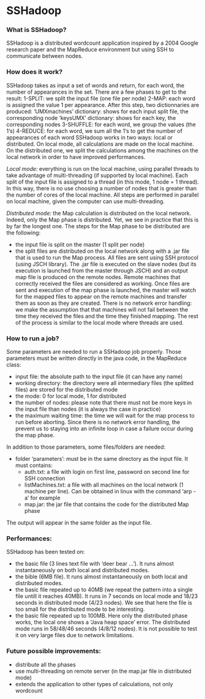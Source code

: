 SSHadoop
========

### What is SSHadoop? 
SSHadoop is a distributed wordcount application inspired by a 2004 Google research paper and 
the MapReduce environment but using SSH to communicate between nodes. 


### How does it work? 
SSHadoop takes as input a set of words and return, for each word, the number of appearances 
in the set. 
There are a few phases to get to the result: 
1-SPLIT: we split the input file (one file per node) 
2-MAP: each word is assigned the value 1 per appearance. After this step, two dictionnaries are 
produced: 
‘UMXmachines’ dictionary: shows for each input split file, the corresponding node 
‘keysUMX’ dictionary: shows for each key, the corresponding nodes 
3-SHUFFLE: for each word, we group the values (the 1‘s) 
4-REDUCE: for each word, we sum all the 1‘s to get the number of appearances of each word 
SSHadoop works in two ways: local or distributed. On local mode, all calculations are made on 
the local machine. On the distributed one, we split the calculations among the machines on the 
local network in order to have improved performances. 

_Local mode:_ everything is run on the local machine, using parallel threads to take advantage of 
multi-threading (if supported by local machine). Each split of the input file is assigned to a 
thread (in this mode, 1 node = 1 thread). In this way, there is no use choosing a number of nodes 
that is greater than the number of cores of the local machine. 
All steps are performed in parallel on local machine, given the computer can use multi-threading. 

_Distributed mode:_ the Map calculation is distributed on the local network. Indeed, only the Map 
phase is distributed. Yet, we see in practice that this is by far the longest one. The steps for the 
Map phase to be distributed are the following:
- the input file is split on the master (1 split per node) 
- the split files are distributed on the local network along with a .jar file that is used to run the 
Map process. All files are sent using SSH protocol (using JSCH library). The .jar file is executed 
on the slave nodes (but its execution is launched from the master through JSCH) and an output map file is produced on the remote nodes. 
Remote machines that correctly received the files are considered as working. Once files are sent and execution of the map phase is launched, the master will watch for the mapped files to appear on the remote machines and transfer them as soon as they are created. There is no network error handling: we make the assumption that that machines will not fail between the time they received the files and the time they finished mapping. The rest of the process is similar to the local mode where threads are used. 



### How to run a job? 
Some parameters are needed to run a SSHadoop job properly. Those parameters must be written 
directly in the java code, in the MapReduce class: 
- input file: the absolute path to the input file (it can have any name)
- working directory: the directory were all intermediary files (the splitted files) are stored for the distributed mode
- the mode: 0 for local mode, 1 for distributed 
- the number of nodes: please note that there must not be more keys in the input file than nodes 
(it is always the case in practice) 
- the maximum waiting time: the time we will wait for the map process to run before aborting. 
Since there is no network error handling, the prevent us to staying into an infinite loop in case a 
failure occur during the map phase. 

In addition to those parameters, some files/folders are needed: 
- folder ‘parameters’: must be in the same directory as the input file. It must contains: 
	- auth.txt: a file with login on first line, password on second line for SSH connection 
	- listMachines.txt: a file with all machines on the local network (1 machine per line). Can be obtained in linux with the command ‘arp -a’ for example 
	- map.jar: the jar file that contains the code for the distributed Map phase 

The output will appear in the same folder as the input file. 


### Performances: 
SSHadoop has been tested on: 
- the basic file (3 lines text file with ‘deer bear ...’). It runs almost instantaneously on both local and distributed modes.
- the bible (6MB file). It runs almost instantaneously on both local and distributed modes.
- the basic file repeated up to 40MB (we repeat the pattern into a single file untill it reaches 
40MB). It runs in 7 seconds on local mode and 18/23 seconds in distributed mode (4/23 nodes). We see that here the file is too small for the distributed mode to be interesting.
- the basic file repeated up to 100MB. Here only the distributed phase works, the local one shows a ‘Java heap space’ error. The distributed mode runs in 58/48/46 seconds (4/8/12 nodes).
It is not possible to test it on very large files due to network limitations. 


### Future possible improvements: 
- distribute all the phases 
- use multi-threading on remote server (in the map.jar file in distributed mode) 
- extends the application to other types of calculations, not only wordcount 
